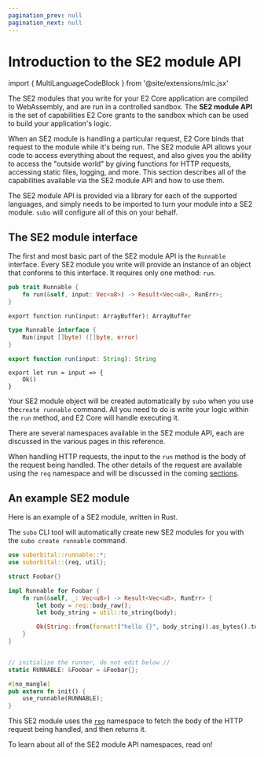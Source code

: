```yaml
---
pagination_prev: null
pagination_next: null
---
```


# Introduction to the SE2 module API

import { MultiLanguageCodeBlock } from '@site/extensions/mlc.jsx'

The SE2 modules that you write for your E2 Core application are compiled to WebAssembly, and are run in a controlled sandbox. The **SE2 module API** is the set of capabilities E2 Core grants to the sandbox which can be used to build your application's logic.

When an SE2 module is handling a particular request, E2 Core binds that request to the module while it's being run. The SE2 module API allows your code to access everything about the request, and also gives you the ability to access the "outside world" by giving functions for HTTP requests, accessing static files, logging, and more. This section describes all of the capabilities available via the SE2 module API and how to use them.

The SE2 module API is provided via a library for each of the supported languages, and simply needs to be imported to turn your module into a SE2 module. `subo` will configure all of this on your behalf.


## The SE2 module interface

The first and most basic part of the SE2 module API is the `Runnable` interface. Every SE2 module you write will provide an instance of an object that conforms to this interface. It requires only one method: `run`.

<MultiLanguageCodeBlock>

```rust
pub trait Runnable {
    fn run(&self, input: Vec<u8>) -> Result<Vec<u8>, RunErr>;
}
```

```assemblyscript
export function run(input: ArrayBuffer): ArrayBuffer
```

```go
type Runnable interface {
	Run(input []byte) ([]byte, error)
}
```

```js
export function run(input: String): String
```

```grain
export let run = input => {
    Ok()
}
```

</MultiLanguageCodeBlock>


Your SE2 module object will be created automatically by `subo` when you use the`create runnable` command. All you need to do is write your logic within the `run`
method, and E2 Core will handle executing it.

There are several namespaces available in the SE2 module API, each are discussed in the various pages in this reference.


When handling HTTP requests, the input to the `run` method is the body of the
request being handled. The other details of the request are available using the
`req` namespace and will be discussed in the coming [sections](request).


## An example SE2 module

Here is an example of a SE2 module, written in Rust.

The `subo` CLI tool will automatically create new SE2 modules for you with the `subo create runnable` command.


```rust
use suborbital::runnable::*;
use suborbital::{req, util};

struct Foobar{}

impl Runnable for Foobar {
    fn run(&self, _: Vec<u8>) -> Result<Vec<u8>, RunErr> {
        let body = req::body_raw();
        let body_string = util::to_string(body);

        Ok(String::from(format!("hello {}", body_string)).as_bytes().to_vec())
    }
}


// initialize the runner, do not edit below //
static RUNNABLE: &Foobar = &Foobar{};

#[no_mangle]
pub extern fn init() {
    use_runnable(RUNNABLE);
}
```

This SE2 module uses the [`req`](request) namespace to fetch the body of the HTTP request being handled, and then returns it.

To learn about all of the SE2 module API namespaces, read on!
